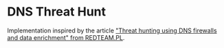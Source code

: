 # DNS Threat Hunt

Implementation inspired by the article ["Threat hunting using DNS firewalls and data enrichment" from REDTEAM.PL](https://blog.redteam.pl/2019/08/threat-hunting-dns-firewall.html).

